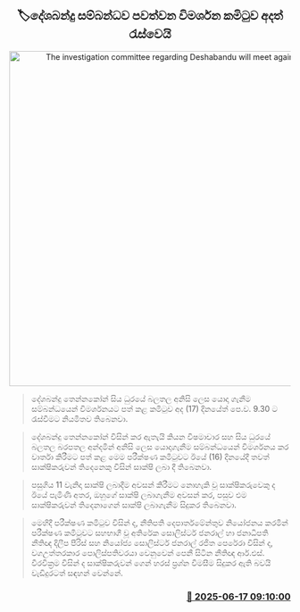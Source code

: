 <p align='center'><b><h2 align='center' title='The investigation committee regarding Deshabandu will meet again today'>🏷දේශබන්දු සම්බන්ධව පවත්වන විමර්ශන කමිටුව අදත් රැස්වෙයි</h2></b></p>
<p align='center'><img src='https://helakuru.sgp1.cdn.digitaloceanspaces.com/esana/images/lib/deshabandu-thennakoon-3983.jpg' width='600' alt='The investigation committee regarding Deshabandu will meet again today'></p>

> දේශබන්දු තෙන්නකෝන් සිය ධුරයේ බලතල අනිසි ලෙස යොදා ගැනීම සම්බන්ධයෙන් විමර්ශනයට පත් කළ කමිටුව අද (17) දිනයේත් පෙ.ව. 9.30 ට රැස්වීමට නියමිතව තිබෙනවා.

> දේශබන්දු තෙන්නකෝන් විසින් කර ඇතැයි කියන විෂමාචාර සහ සිය ධුරයේ බලතල බරපතල අන්දමින් අනිසි ලෙස යොදාගැනීම සම්බන්ධයෙන් විමර්ශනය කර වාර්තා කිරීමට පත් කළ මෙම පරීක්ෂණ කමිටුවට ඊයේ (16) දිනයේදී තවත් සාක්ෂිකරුවන් තිදෙනෙකු විසින් සාක්ෂි ලබා දී තිබෙනවා.

> පසුගිය 11 වැනිදා සාක්ෂි ලබාදීම අවසන් කිරීමට නොහැකි වූ සාක්ෂිකරුවෙකු ද ඊයේ පැමිණි අතර, ඔහුගේ සාක්ෂි ලබාගැනීම අවසන් කර, පසුව එම සාක්ෂිකරුවන් තිදෙනාගෙන් සාක්ෂි ලබාගැනීම සිදුකර තිබෙනවා.

> මෙහිදී පරීක්ෂණ කමිටුව විසින් ද, නීතිපති දෙපාර්තමේන්තුව නියෝජනය කරමින් පරීක්ෂණ කමිටුවට සහභාගී වූ අතිරේක සොලිස්ටර් ජනරාල් හා ජනාධිපති නීතිඥ දිලීප පීරිස් සහ නියෝජ්‍ය සොලිස්ටර් ජනරාල් රජිත පෙරේරා විසින් ද, වගඋත්තරකාර පොලිස්පතිවරයා වෙනුවෙන් පෙනී සිටින නීතිඥ ආර්.එස්. වීරවික්‍රම විසින් ද සාක්ෂිකරුවන් ගෙන් හරස් ප්‍රශ්න විමසීම සිදුකර ඇති බවයි වැඩිදුරටත් සඳහන් වෙන්නේ. 



<h3 align='right'><a href='https://www.helakuru.lk/esana/p/111070/'>📅 2025-06-17 09:10:00</a></h3>
